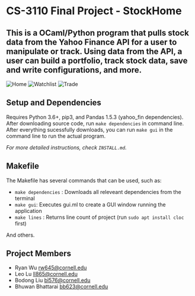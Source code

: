 # CS-3110 Final Project - StockHome
This is a OCaml/Python program that pulls stock data from the Yahoo Finance API for a user to manipulate or track. Using data from the API, a user can build a portfolio, track stock data, save and write configurations, and more. 
-----------------------------------
![Home](https://media.github.coecis.cornell.edu/user/14972/files/88058bc2-be7e-4f33-9430-db5832dd1119)
![Watchlist](https://media.github.coecis.cornell.edu/user/14972/files/642536a8-d06d-4041-8f82-cb532bd99331)
![Trade](https://media.github.coecis.cornell.edu/user/14972/files/4b012a1f-0820-485e-9af7-377378c62076)


## Setup and Dependencies
Requires Python 3.6+, pip3, and Pandas 1.5.3 (yahoo_fin dependencies).
After downloading source code, run `make dependencies` in command line. After everything sucessfully downloads, you can run `make gui` in the command line to run the actual program.

*For more detailed instructions, check `INSTALL.md`.*

## Makefile
The Makefile has several commands that can be used, such as:

- `make dependencies` : Downloads all releveant dependencies from the terminal
- `make gui`: Executes gui.ml to create a GUI window running the application
- `make lines` : Returns line count of project (run `sudo apt install cloc` first)

And others.

## Project Members 
- Ryan Wu rw645@cornell.edu 
- Leo Lu ll865@cornell.edu 
- Bodong Liu bl576@cornell.edu 
- Bhuwan Bhattarai bb623@cornell.edu 

